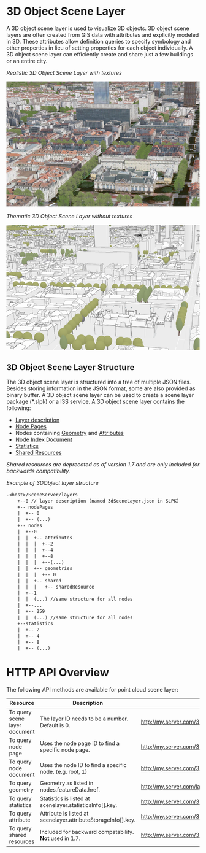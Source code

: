 # 3D Object Scene Layer

A 3D object scene layer is used to visualize 3D objects.  3D object scene layers are often created from GIS data with attributes and explicitly modeled in 3D.  These attributes allow definition queries to specify symbology and other properties in lieu of setting properties for each object individually.  A 3D object scene layer can efficiently create and share just a few buildings or an entire city.

*Realistic 3D Object Scene Layer with textures*

![Realistic 3D Object Scene Layer with textures](../img/LyonTextured.png)

*Thematic 3D Object Scene Layer without textures*

![Thematic 3D Object Scene Layer without textures](../img/LyonThematic.png)

## 3D Object Scene Layer Structure
The 3D object scene layer is structured into a tree of multiple JSON files. Besides storing information in the JSON format, some are also provided as binary buffer. A 3D object scene layer can be used to create a scene layer package (*.slpk) or a I3S service. A 3D object scene layer contains the following:

- [Layer description](3DSceneLayer.cmn.md)
- [Node Pages](nodes.cmn.md)
- Nodes containing [Geometry](geometry.cmn.md) and [Attributes](attributeStorageInfo.cmn.md)
- [Node Index Document](3DNodeIndexDocument.cmn.md)
- [Statistics](statsInfo.cmn.md)
- [Shared Resources](sharedResource.cmn.md)
  
*Shared resources are deprecated as of version 1.7 and are only included for backwards compatibility.*

*Example of 3DObject layer structure*

```
.<host>/SceneServer/layers
	+--0 // layer description (named 3dSceneLayer.json in SLPK)
	+-- nodePages
	|  +-- 0
	|  +-- (...)
	+-- nodes
	|  +--0
	|  |  +-- attributes
	|  |  |  +--2
	|  |  |  +--4
	|  |  |  +--8
	|  |  |  +--(...)
	|  |  +-- geometries
	|  |  |  +-- 0
	|  |  +-- shared
	|  |  |   +-- sharedResource
	|  +--1
	|  |  (...) //same structure for all nodes
	|  +--...
	|  +-- 259
	|  |  (...) //same structure for all nodes
	+--statistics
	|  +-- 2
	|  +-- 4
	|  +-- 8
	|  +-- (...)
```
# HTTP API Overview

The following API methods are available for point cloud scene layer:

|Resource|Description|URL example
|------|-------|-----------------|
|To query scene layer document | The layer ID needs to be a number. Default is 0. |http://my.server.com/3DObjectSceneLayer/SceneServer/0|
|To query node page | Uses the node page ID to find a specific node page. |http://my.server.com/3DObjectSceneLayer/SceneServer/layers/0/nodepages/0|
|To query  node  document|Uses the node ID to find a specific node. (e.g. root, 1) |http://my.server.com/3DObjectSceneLayer/SceneServer/layers/0/nodes/root|
|To query  geometry |Geometry as listed in nodes.featureData.href. |http://my.server.com/layers/3DObjectSceneLayer/0/nodes/root/geometries/0 |
|To query statistics |Statistics is listed at  scenelayer.statisticsInfo[].key. |http://my.server.com/3DObjectSceneLayer/SceneServer/layers/0/statistics/f_1/0} |
|To query  attribute |Attribute is listed at  scenelayer.attributeStorageInfo[].key. |http://my.server.com/3DObjectSceneLayer/SceneServer/layers/0/nodes/root/attributes/f_1/0 |
|To query shared resources |Included for backward compatability. **Not** used in 1.7. |http://my.server.com/3DObjectSceneLayer/SceneServer/layers/0/shared/sharedResource|
